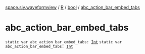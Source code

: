 [space.siy.waveformview](../../index.md) / [R](../index.md) / [bool](index.md) / [abc_action_bar_embed_tabs](./abc_action_bar_embed_tabs.md)

# abc_action_bar_embed_tabs

`static var abc_action_bar_embed_tabs: `[`Int`](https://kotlinlang.org/api/latest/jvm/stdlib/kotlin/-int/index.html)
`static var abc_action_bar_embed_tabs: `[`Int`](https://kotlinlang.org/api/latest/jvm/stdlib/kotlin/-int/index.html)
